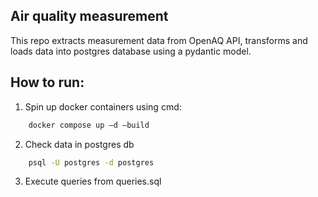 ## Air quality measurement

This repo extracts measurement data from OpenAQ API, transforms and loads data into postgres database using a pydantic model.

## How to run:
1. Spin up docker containers using cmd:
```bash
    docker compose up –d –build
```

2. Check data in postgres db
```bash
    psql -U postgres -d postgres
```
3. Execute queries from queries.sql 

